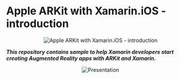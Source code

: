 
# Apple ARKit with Xamarin.iOS - introduction

<p align="center">
<img src="https://s1.postimg.org/4qhb9myq0v/Ar_Kit_Part1_Image1.png" alt="Apple ARKit with Xamarin.iOS - introduction"/>
</p>

***This repository contains sample to help Xamarin developers start creating Augmented Reality apps with ARKit and Xamarin.***

<p align="center">
<img src="https://thumbs.gfycat.com/QueasyLoathsomeCaecilian-size_restricted.gif" alt="Presentation"/>
</p>
